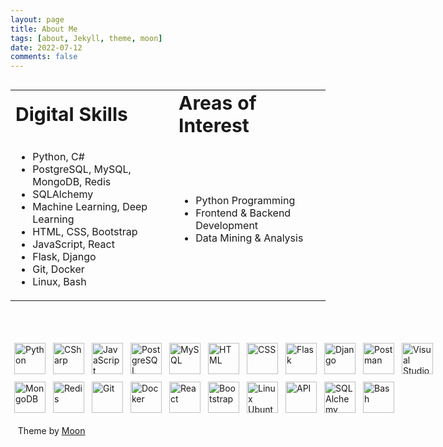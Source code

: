 ```yaml
---
layout: page
title: About Me
tags: [about, Jekyll, theme, moon]
date: 2022-07-12
comments: false
---
```

<div style="display:grid;">
<table border="0" style="margin-left:auto; margin-right:auto; width:100%; height:100%">
 <tr>
    <td><b style="font-size:30px">Digital Skills</b></td>
    <td><b style="font-size:30px">Areas of Interest</b></td>
 </tr>
 <tr>
     <td>
        <ul>
            <li>Python, C#</li>
            <li>PostgreSQL, MySQL, MongoDB, Redis</li>
            <li>SQLAlchemy</li>
            <li>Machine Learning, Deep Learning</li>
            <li>HTML, CSS, Bootstrap</li>
            <li>JavaScript, React</li>
            <li>Flask, Django</li>
            <li>Git, Docker</li>
            <li>Linux, Bash</li>
        </ul>
     </td>
     <td>
        <ul>
            <li>Python Programming</li>
            <li>Frontend & Backend Development</li>
            <li>Data Mining & Analysis</li>
        </ul>
     </td>

 </tr>
</table>
</div>

&nbsp;&nbsp;
<div style="display: flex;">

<p style="margin:6px;">
    <img src="https://cdn-icons-png.flaticon.com/512/5968/5968350.png" width="50px" alt="Python" title="Python">
</p>

<p style="margin:6px;">
    <img src="https://cdn-icons-png.flaticon.com/512/6132/6132221.png" width="50px" alt="CSharp" title="CSharp">
</p>

<p style="margin:6px;">
    <img src="https://cdn-icons-png.flaticon.com/512/5968/5968292.png" width="50px" alt="JavaScript" title="JavaScript">
</p>

<p style="margin:6px;">
    <img src="https://cdn-icons-png.flaticon.com/512/5968/5968342.png" width="50px" alt="PostgreSQL" title="PostgreSQL">
</p>

<p style="margin:6px;">
    <img src="https://cdn-icons-png.flaticon.com/512/5968/5968313.png" width="50px" alt="MySQL" title="MySQL">
</p>

<p style="margin:6px;">
    <img src="https://cdn-icons-png.flaticon.com/512/5968/5968267.png" width="50px" alt="HTML" title="HTML">
</p>

<p style="margin:6px;">
    <img src="https://cdn-icons-png.flaticon.com/512/5968/5968242.png" width="50px" alt="CSS" title="CSS">
</p>

<p style="margin:6px;">
    <img src="https://newscrewdriver.files.wordpress.com/2018/02/flask.png" width="50px" alt="Flask" title="Flask">
</p>

<p style="margin:6px;">
    <img src="https://icon-library.com/images/django-icon/django-icon-0.jpg" width="50px" alt="Django" title="Django">
</p>

<p style="margin:6px;">
    <img src="https://user-images.githubusercontent.com/7853266/44114706-9c72dd08-9fd1-11e8-8d9d-6d9d651c75ad.png" width="50px" alt="Postman" title="Postman">
</p>

<p style="margin:6px;">
    <img src="https://cdn.icon-icons.com/icons2/2107/PNG/512/file_type_vscode_icon_130084.png" width="50px" alt="Visual Studio Code" title="Visual Studio Code">
</p>

</div>
<div style="display: flex;">
<p style="margin:6px;">
    <img src="https://img.icons8.com/color/480/mongodb.png" width="50px" alt="MongoDB" title="MongoDB">
</p>

<p style="margin:6px;">
    <img src="https://cdn4.iconfinder.com/data/icons/redis-2/1451/Untitled-2-512.png" width="50px" alt="Redis" title="Redis">
</p>

<p style="margin:6px;">
    <img src="https://iconape.com/wp-content/png_logo_vector/git-icon.png" width="50px" alt="Git" title="Git">
</p>

<p style="margin:6px;">
    <img src="https://cdn-icons-png.flaticon.com/512/5969/5969059.png" width="50px" alt="Docker" title="Docker">
</p>

<p style="margin:6px;">
    <img src="http://ibthemespro.com/docs/beny/img/side-nav/cmm4.png" width="50px" alt="React" title="React">
</p>

<p style="margin:6px;">
    <img src="https://cdn-icons-png.flaticon.com/512/5968/5968672.png" width="50px" alt="Bootstrap" title="Bootstrap">
</p>

<p style="margin:6px;">
    <img src="https://cdn-icons-png.flaticon.com/512/888/888879.png" width="50px" alt="Linux Ubuntu" title="Linux Ubuntu">
</p>

<p style="margin:6px;">
    <img src="https://desnar.com/static/images/prog_lang/rest.png" width="50px" alt="API" title="API">
</p>

<p style="margin:6px;">
    <img src="https://flask-sqlalchemy.palletsprojects.com/en/2.x/_static/flask-sqlalchemy-logo.png" width="50px" alt="SQLAlchemy" title="SQLAlchemy">
</p>

<p style="margin:6px;">
    <img src="https://cdn.icon-icons.com/icons2/2699/PNG/512/gnu_bash_logo_icon_170079.png" width="50px" alt="Bash" title="Bash">
</p>

</div>

&nbsp;&nbsp;
Theme by [Moon](https://taylantatli.github.io/Moon/moon-theme/)
